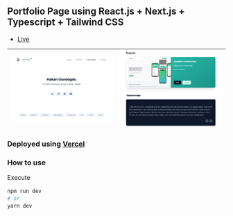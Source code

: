 ## Portfolio Page using React.js + Next.js + Typescript + Tailwind CSS

- [Live](https://hakangundogdu.com)

| ![](/public/images/project-0-1.png) | ![](/public/images/project-0-2.png)|
|-|-|




### Deployed using [Vercel](https://vercel.com)

### How to use

Execute

```bash
npm run dev
# or
yarn dev
```
